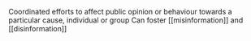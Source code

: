 Coordinated efforts to affect public opinion or behaviour towards a particular cause, individual or group
Can foster [[misinformation]] and [[disinformation]]
